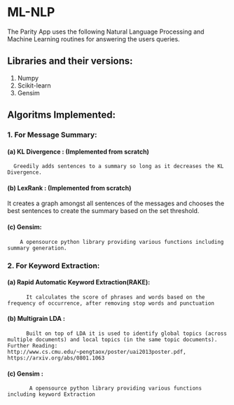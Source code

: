 # ML-NLP


The Parity App uses the following Natural Language Processing and Machine Learning routines for answering the users queries.

## Libraries and their versions:
1. Numpy
2. Scikit-learn
3. Gensim

## Algoritms Implemented:
### 1. For Message Summary:
#### (a) KL Divergence : (Implemented from scratch)
      Greedily adds sentences to a summary so long as it decreases the KL Divergence.
#### (b) LexRank : (Implemented from scratch) 
 It creates a graph amongst all sentences of the messages and chooses the best sentences to create the summary based on the set threshold.
  
#### (c) Gensim:
        A opensource python library providing various functions including summary generation.
        
### 2. For Keyword Extraction:
#### (a) Rapid Automatic Keyword Extraction(RAKE):
          It calculates the score of phrases and words based on the frequency of occurrence, after removing stop words and punctuation
          
#### (b) Multigrain LDA :
          Built on top of LDA it is used to identify global topics (across multiple documents) and local topics (in the same topic documents). Further Reading: http://www.cs.cmu.edu/~pengtaox/poster/uai2013poster.pdf, https://arxiv.org/abs/0801.1063
 
#### (c) Gensim :
           A opensource python library providing various functions including keyword Extraction
  
